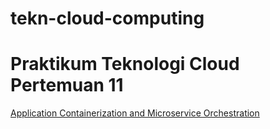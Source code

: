 # tekn-cloud-computing
# Praktikum Teknologi Cloud Pertemuan 11

[Application Containerization and Microservice Orchestration](https://github.com/AnggitaAlbiantara/tekn-cloud-computing/blob/5ac0053a232c08d32166e2e623caac2cc6a39032/minggu-11/Application-Containerization-and-Microservice-Orchestration.md)
